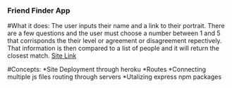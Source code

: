 ### Friend Finder App

#What it does:
The user inputs their name and a link to their portrait. There are a few questions and the user must choose a number between 1 and 5 that corrisponds the their level or agreement or disagreement repectively. That information is then compared to a list of people and it will return the closest match.
[Site Link](https://obscure-badlands-87563.herokuapp.com/)

#Concepts:
*Site Deployment through heroku
*Routes
*Connecting multiple js files routing through servers
*Utalizing express npm packages
